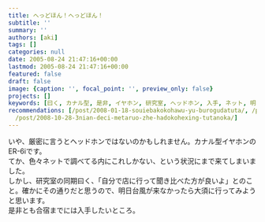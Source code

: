 ```yaml
---
title: へっどほん！へっどほん！
subtitle: ''
summary: ''
authors: [aki]
tags: []
categories: null
date: 2005-08-24 21:47:16+00:00
lastmod: 2005-08-24 21:47:16+00:00
featured: false
draft: false
image: {caption: '', focal_point: '', preview_only: false}
projects: []
keywords: [曰く, カナル型, 是非, イヤホン, 研究室, ヘッドホン, 入手, ネット, 明日, 通り]
recommendations: [/post/2008-01-18-souiebakokohawu-yu-burogudatuta/, /post/2008-09-14-hetudohonwu-se-sitahi/,
  /post/2008-10-28-3nian-deci-metaruo-zhe-hadokohexing-tutanoka/]
---
```

いや、厳密に言うとヘッドホンではないのかもしれません。カナル型イヤホンのER-6iです。  
てか、色々ネットで調べてる内にこれしかない、という状況にまで来てしまいました。  
しかし、研究室の同期曰く、「自分で店に行って聞き比べた方が良いよ」とのこと。確かにその通りだと思うので、明日台風が来なかったら大須に行ってみようと思います。  
是非とも合宿までには入手したいところ。



